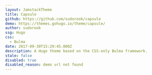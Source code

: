 ```yaml
---
layout: JamstackTheme
title: Capsule
github: https://github.com/sudorook/capsule
demo: https://themes.gohugo.io/theme/capsule/
author: sudorook
ssg: Hugo
css:
  - Bulma
date: 2017-09-30T15:29:45.000Z
description: A Hugo theme based on the CSS-only Bulma framework.
stale: false
disabled: true
disabled_reason: demo url not found
---
```

